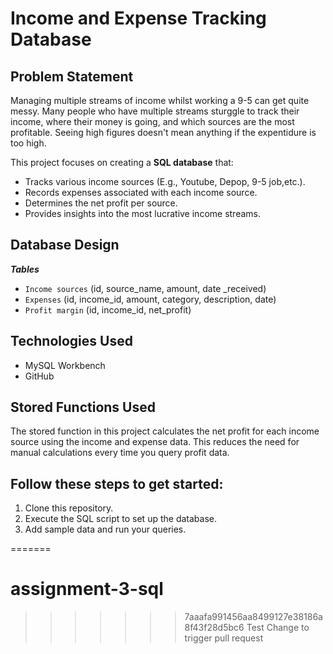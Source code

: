 # Income and Expense Tracking Database
## **Problem Statement**

Managing multiple streams of income whilst working a 9-5 can get quite messy. Many people who have multiple streams sturggle to track their income, where their money is going, and which sources are the most profitable. Seeing high figures doesn't mean anything if the expentidure is too high. 

This project focuses on creating a **SQL database** that:
- Tracks various income sources (E.g., Youtube, Depop, 9-5 job,etc.).
- Records expenses associated with each income source.
- Determines the net profit per source.
- Provides insights into the most lucrative income streams.


## Database Design
**_Tables_**

- `Income sources` (id, source_name, amount, date _received)
- `Expenses` (id, income_id, amount, category, description, date)
- `Profit margin` (id, income_id, net_profit)


## Technologies Used
- MySQL Workbench
- GitHub 


## Stored Functions Used

The stored function in this project calculates the net profit for each income source using the income and expense data. This reduces the need for manual calculations every time you query profit data. 


## Follow these steps to get started:
1. Clone this repository.
2. Execute the SQL script to set up the database.
3. Add sample data and run your queries.

=======
# assignment-3-sql
>>>>>>> 7aaafa991456aa8499127e38186a8f43f28d5bc6
Test Change to trigger pull request
